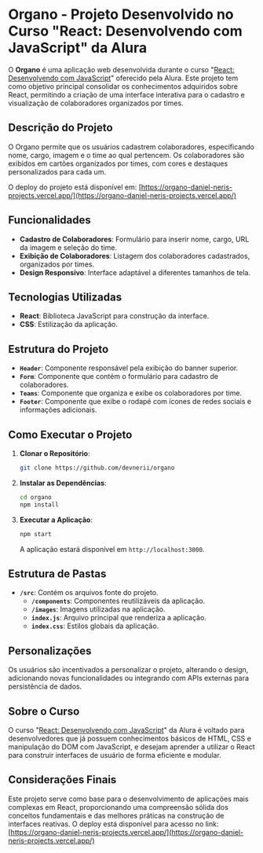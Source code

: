 # Organo - Projeto Desenvolvido no Curso "React: Desenvolvendo com JavaScript" da Alura

O **Organo** é uma aplicação web desenvolvida durante o curso "[React: Desenvolvendo com JavaScript](https://www.alura.com.br/curso-online-react-desenvolvendo-javascript)" oferecido pela Alura. Este projeto tem como objetivo principal consolidar os conhecimentos adquiridos sobre React, permitindo a criação de uma interface interativa para o cadastro e visualização de colaboradores organizados por times.

## Descrição do Projeto

O Organo permite que os usuários cadastrem colaboradores, especificando nome, cargo, imagem e o time ao qual pertencem. Os colaboradores são exibidos em cartões organizados por times, com cores e destaques personalizados para cada um.

O deploy do projeto está disponível em: [https://organo-daniel-neris-projects.vercel.app/](https://organo-daniel-neris-projects.vercel.app/)

## Funcionalidades

- **Cadastro de Colaboradores**: Formulário para inserir nome, cargo, URL da imagem e seleção do time.
- **Exibição de Colaboradores**: Listagem dos colaboradores cadastrados, organizados por times.
- **Design Responsivo**: Interface adaptável a diferentes tamanhos de tela.

## Tecnologias Utilizadas

- **React**: Biblioteca JavaScript para construção da interface.
- **CSS**: Estilização da aplicação.

## Estrutura do Projeto

- **`Header`**: Componente responsável pela exibição do banner superior.
- **`Form`**: Componente que contém o formulário para cadastro de colaboradores.
- **`Teams`**: Componente que organiza e exibe os colaboradores por time.
- **`Footer`**: Componente que exibe o rodapé com ícones de redes sociais e informações adicionais.

## Como Executar o Projeto

1. **Clonar o Repositório**:
   ```bash
   git clone https://github.com/devnerii/organo
   ```
2. **Instalar as Dependências**:
   ```bash
   cd organo
   npm install
   ```
3. **Executar a Aplicação**:
   ```bash
   npm start
   ```
   A aplicação estará disponível em `http://localhost:3000`.

## Estrutura de Pastas

- **`/src`**: Contém os arquivos fonte do projeto.
  - **`/components`**: Componentes reutilizáveis da aplicação.
  - **`/images`**: Imagens utilizadas na aplicação.
  - **`index.js`**: Arquivo principal que renderiza a aplicação.
  - **`index.css`**: Estilos globais da aplicação.

## Personalizações

Os usuários são incentivados a personalizar o projeto, alterando o design, adicionando novas funcionalidades ou integrando com APIs externas para persistência de dados.

## Sobre o Curso

O curso "[React: Desenvolvendo com JavaScript](https://www.alura.com.br/curso-online-react-desenvolvendo-javascript)" da Alura é voltado para desenvolvedores que já possuem conhecimentos básicos de HTML, CSS e manipulação do DOM com JavaScript, e desejam aprender a utilizar o React para construir interfaces de usuário de forma eficiente e modular.

## Considerações Finais

Este projeto serve como base para o desenvolvimento de aplicações mais complexas em React, proporcionando uma compreensão sólida dos conceitos fundamentais e das melhores práticas na construção de interfaces reativas. O deploy está disponível para acesso no link: [https://organo-daniel-neris-projects.vercel.app/](https://organo-daniel-neris-projects.vercel.app/)